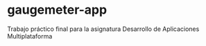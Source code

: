 # gaugemeter-app
Trabajo práctico final para la asignatura Desarrollo de Aplicaciones Multiplataforma

